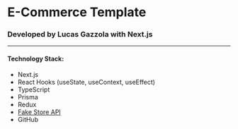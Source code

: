 # E-Commerce Template

### Developed by Lucas Gazzola with Next.js

---

#### Technology Stack:

- Next.js
- React Hooks (useState, useContext, useEffect)
- TypeScript
- Prisma
- Redux
- [Fake Store API](https://fakestoreapi.com/)
- GitHub
